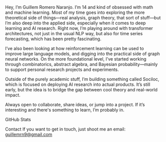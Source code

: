 Hey, I’m Guillem Romero Naranjo. I’m 14 and kind of obsessed with math and machine learning. Most of my time goes into exploring the more theoretical side of things—real analysis, graph theory, that sort of stuff—but I’m also deep into the applied side, especially when it comes to deep learning and AI research. Right now, I’m playing around with transformer architectures, not just in the usual NLP way, but also for time series forecasting, which has been pretty fascinating.

I’ve also been looking at how reinforcement learning can be used to improve large language models, and digging into the practical side of graph neural networks. On the more foundational level, I’ve started working through combinatorics, abstract algebra, and Bayesian probability—mainly to support personal research projects and experiments.

Outside of the purely academic stuff, I’m building something called Sociloc, which is focused on deploying AI research into actual products. It’s still early, but the idea is to bridge the gap between cool theory and real-world impact.

Always open to collaborate, share ideas, or jump into a project. If it’s interesting and there's something to learn, I’m probably in.

GitHub Stats


Contact
If you want to get in touch, just shoot me an email: guillemrn9@gmail.com


